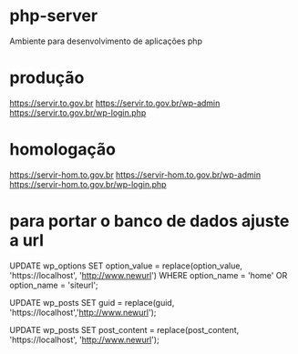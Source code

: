 # php-server
Ambiente para desenvolvimento de aplicações php

# produção
https://servir.to.gov.br
https://servir.to.gov.br/wp-admin
https://servir.to.gov.br/wp-login.php

# homologação
https://servir-hom.to.gov.br
https://servir-hom.to.gov.br/wp-admin
https://servir-hom.to.gov.br/wp-login.php


# para portar o banco de dados ajuste a url
UPDATE wp_options SET option_value = replace(option_value, 'https://localhost', 'http://www.newurl') WHERE option_name = 'home' OR option_name = 'siteurl';

UPDATE wp_posts SET guid = replace(guid, 'https://localhost','http://www.newurl');

UPDATE wp_posts SET post_content = replace(post_content, 'https://localhost', 'http://www.newurl');